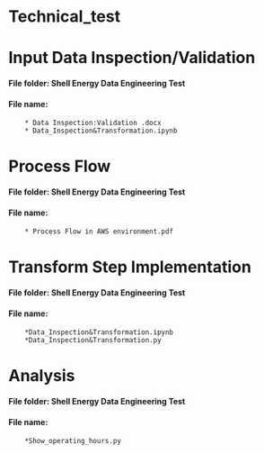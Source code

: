 # Technical_test

# Input Data Inspection/Validation 

#### File folder: Shell Energy Data Engineering Test
#### File name: 
        * Data Inspection:Validation .docx
        * Data_Inspection&Transformation.ipynb


# Process Flow
 
#### File folder: Shell Energy Data Engineering Test
#### File name: 
        * Process Flow in AWS environment.pdf


# Transform Step Implementation 

#### File folder: Shell Energy Data Engineering Test
#### File name: 
        *Data_Inspection&Transformation.ipynb
        *Data_Inspection&Transformation.py


# Analysis 

#### File folder: Shell Energy Data Engineering Test
#### File name: 
        *Show_operating_hours.py





